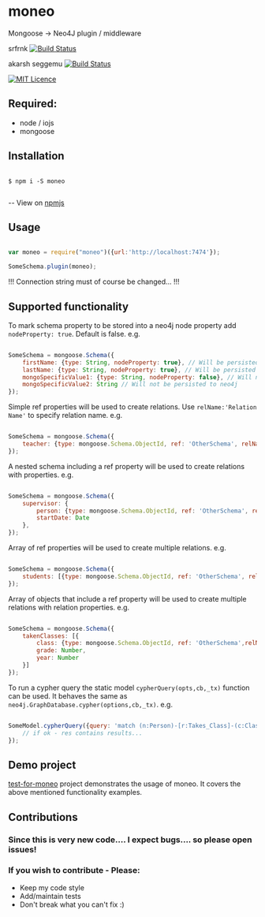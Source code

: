 # moneo
Mongoose -> Neo4J plugin / middleware

srfrnk [![Build Status](https://travis-ci.org/srfrnk/moneo.svg)](https://travis-ci.org/srfrnk/moneo)

akarsh seggemu [![Build Status](https://travis-ci.org/akarsh/moneo.svg?branch=master)](https://travis-ci.org/akarsh/moneo)

[![MIT Licence](https://badges.frapsoft.com/os/mit/mit.svg?v=103)](https://opensource.org/licenses/mit-license.php)

## Required: 
- node / iojs
- mongoose

## Installation
```

$ npm i -S moneo


```

-- View on [npmjs](https://www.npmjs.com/package/moneo)

## Usage

```javascript

var moneo = require("moneo")({url:'http://localhost:7474'});

SomeSchema.plugin(moneo);

```

!!! Connection string must of course be changed... !!! 

## Supported functionality

To mark schema property to be stored into a neo4j node property add ```nodeProperty: true```. Default is false. 
e.g.
```javascript

SomeSchema = mongoose.Schema({
    firstName: {type: String, nodeProperty: true}, // Will be persisted to neo4j 
    lastName: {type: String, nodeProperty: true}, // Will be persisted to neo4j
    mongoSpecificValue1: {type: String, nodeProperty: false}, // Will not be persisted to neo4j
    mongoSpecificValue2: String // Will not be persisted to neo4j
});

```

Simple ref properties will be used to create relations. Use ```relName:'Relation Name'``` to specify relation name.
e.g.
```javascript

SomeSchema = mongoose.Schema({
    teacher: {type: mongoose.Schema.ObjectId, ref: 'OtherSchema', relName: "Taught By"},
});

```

A nested schema including a ref property will be used to create relations with properties.
e.g.
```javascript

SomeSchema = mongoose.Schema({
    supervisor: {
        person: {type: mongoose.Schema.ObjectId, ref: 'OtherSchema', relName: "Supervised By"},
        startDate: Date
    },
});

```

Array of ref properties will be used to create multiple relations.
e.g.
```javascript

SomeSchema = mongoose.Schema({
    students: [{type: mongoose.Schema.ObjectId, ref: 'OtherSchema', relName: 'Teaches'}]
});

```

Array of objects that include a ref property will be used to create multiple relations with relation properties.
e.g.
```javascript

SomeSchema = mongoose.Schema({
    takenClasses: [{
        class: {type: mongoose.Schema.ObjectId, ref: 'OtherSchema',relName:'Takes Class'},
        grade: Number,
        year: Number
    }]
});

```

To run a cypher query the static model ```cypherQuery(opts,cb,_tx)``` function can be used. It behaves the same as ```neo4j.GraphDatabase.cypher(options,cb,_tx)```.
e.g.
```javascript

SomeModel.cypherQuery({query: 'match (n:Person)-[r:Takes_Class]-(c:Class) return n,r,c'}, function (err, res)     {
    // if ok - res contains results...
});

```

## Demo project
[test-for-moneo](https://github.com/akarsh/test-for-moneo) project demonstrates the usage of moneo. It covers the above mentioned functionality examples.

## Contributions
### Since this is very new code.... I expect bugs.... so please open issues!

### If you wish to contribute - Please:
* Keep my code style
* Add/maintain tests
* Don't break what you can't fix :)

